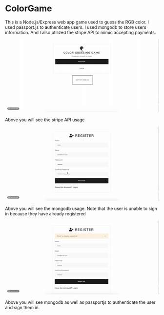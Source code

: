 # ColorGame
<p>This is a Node.js/Express web app game used to guess the RGB color. I used passport.js to authenticate users.
I used mongodb to store users information. And I also utilized the stripe API to mimic accepting payments. 
</p>

![](images/stripe.gif)
<p> Above you will see the stripe API usage </p>

![](images/mongodb.gif)
<p> Above you will see the mongodb usage. Note that the user is unable to sign in because they have already registered</p>

![](images/userauth.gif)
<p> Above you will see mongodb as well as passportjs to authenticate the user and sign them in.</p>





